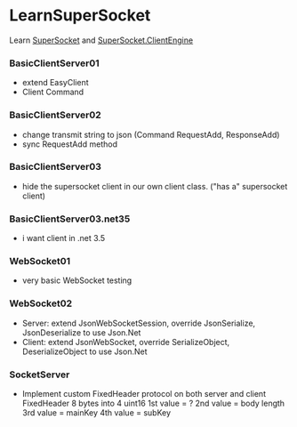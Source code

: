# LearnSuperSocket
Learn [SuperSocket](https://github.com/kerryjiang/SuperSocket) and [SuperSocket.ClientEngine](https://github.com/kerryjiang/SuperSocket.ClientEngine)

### BasicClientServer01
* extend EasyClient
* Client Command

### BasicClientServer02
* change transmit string to json (Command RequestAdd, ResponseAdd)
* sync RequestAdd method

### BasicClientServer03
*  hide the supersocket client in our own client class. ("has a" supersocket client)

### BasicClientServer03.net35
* i want client in .net 3.5

### WebSocket01
* very basic WebSocket testing

### WebSocket02
* Server: extend JsonWebSocketSession, override JsonSerialize, JsonDeserialize to use Json.Net
* Client: extend JsonWebSocket, override SerializeObject, DeserializeObject to use Json.Net

### SocketServer
* Implement custom FixedHeader protocol on both server and client
FixedHeader 8 bytes into 4 uint16
1st value = ?
2nd value = body length
3rd value = mainKey
4th value = subKey

